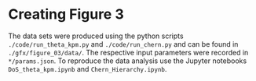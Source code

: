 # Creating Figure 3

The data sets were produced using the python scripts `./code/run_theta_kpm.py` and `./code/run_chern.py` and can be found in `./gfx/figure_03/data/`.
The respective input parameters were recorded in `*/params.json`.
To reproduce the data analysis use the Jupyter notebooks `DoS_theta_kpm.ipynb` and `Chern_Hierarchy.ipynb`.
